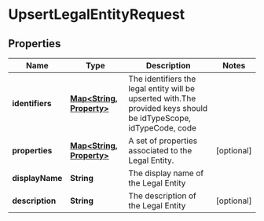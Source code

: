 

# UpsertLegalEntityRequest

## Properties

Name | Type | Description | Notes
------------ | ------------- | ------------- | -------------
**identifiers** | [**Map&lt;String, Property&gt;**](Property.md) | The identifiers the legal entity will be upserted with.The provided keys should be idTypeScope, idTypeCode, code | 
**properties** | [**Map&lt;String, Property&gt;**](Property.md) | A set of properties associated to the Legal Entity. |  [optional]
**displayName** | **String** | The display name of the Legal Entity | 
**description** | **String** | The description of the Legal Entity |  [optional]



